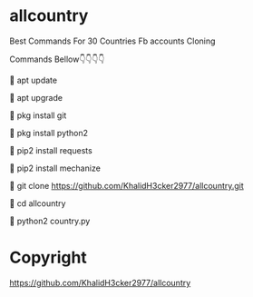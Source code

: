 # allcountry

Best Commands For 30 Countries Fb accounts Cloning 

Commands Bellow👇👇👇👇

🔗 apt update

🔗 apt upgrade

🔗 pkg install git

🔗 pkg install python2

🔗 pip2 install requests 

🔗 pip2 install mechanize

🔗 git clone https://github.com/KhalidH3cker2977/allcountry.git

🔗 cd allcountry

🔗 python2 country.py

# Copyright
https://github.com/KhalidH3cker2977/allcountry
